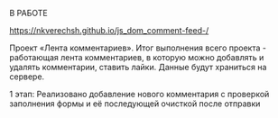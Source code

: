 В РАБОТЕ

https://nkverechsh.github.io/js_dom_comment-feed-/

Проект «Лента комментариев».
Итог выполнения всего проекта - работающая лента комментариев, в которую можно добавлять и удалять комментарии, ставить лайки.
Данные будут храниться на сервере.


1 этап: Реализовано добавление нового комментария с проверкой заполнения формы и её последующей очисткой после отправки
